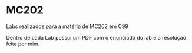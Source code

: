 # MC202

Labs realizados para a matéria de MC202 em C99

Dentro de cada Lab possui um PDF com o enunciado do lab e a resolução feita por mim.
